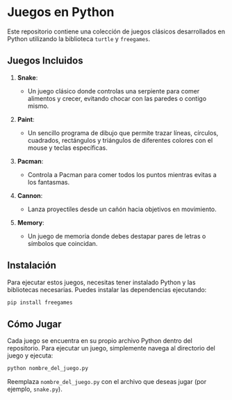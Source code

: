 # Juegos en Python

Este repositorio contiene una colección de juegos clásicos desarrollados en Python utilizando la biblioteca `turtle` y `freegames`.

## Juegos Incluidos

1. **Snake**:
   - Un juego clásico donde controlas una serpiente para comer alimentos y crecer, evitando chocar con las paredes o contigo mismo.

2. **Paint**:
   - Un sencillo programa de dibujo que permite trazar líneas, círculos, cuadrados, rectángulos y triángulos de diferentes colores con el mouse y teclas específicas.

3. **Pacman**:
   - Controla a Pacman para comer todos los puntos mientras evitas a los fantasmas. 

4. **Cannon**:
   - Lanza proyectiles desde un cañón hacia objetivos en movimiento.

5. **Memory**:
   - Un juego de memoria donde debes destapar pares de letras o símbolos que coincidan. 

## Instalación

Para ejecutar estos juegos, necesitas tener instalado Python y las bibliotecas necesarias. Puedes instalar las dependencias ejecutando:

```bash
pip install freegames
```

## Cómo Jugar

Cada juego se encuentra en su propio archivo Python dentro del repositorio. Para ejecutar un juego, simplemente navega al directorio del juego y ejecuta:

```bash
python nombre_del_juego.py
```

Reemplaza `nombre_del_juego.py` con el archivo que deseas jugar (por ejemplo, `snake.py`).
